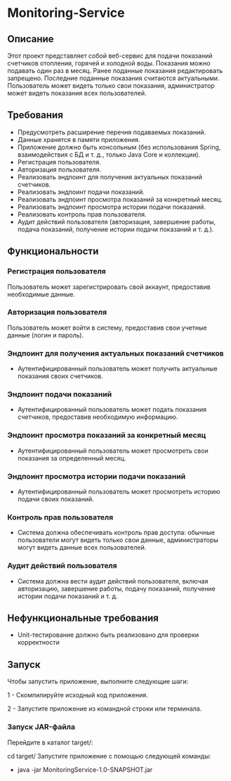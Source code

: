 # Monitoring-Service

## Описание
Этот проект представляет собой веб-сервис для подачи показаний счетчиков отопления, горячей и холодной воды. Показания можно подавать один раз в месяц. Ранее поданные показания редактировать запрещено. Последние поданные показания считаются актуальными. Пользователь может видеть только свои показания, администратор может видеть показания всех пользователей.

## Требования
- Предусмотреть расширение перечня подаваемых показаний.
- Данные хранятся в памяти приложения.
- Приложение должно быть консольным (без использования Spring, взаимодействия с БД и т. д., только Java Core и коллекции).
- Регистрация пользователя.
- Авторизация пользователя.
- Реализовать эндпоинт для получения актуальных показаний счетчиков.
- Реализовать эндпоинт подачи показаний.
- Реализовать эндпоинт просмотра показаний за конкретный месяц.
- Реализовать эндпоинт просмотра истории подачи показаний.
- Реализовать контроль прав пользователя.
- Аудит действий пользователя (авторизация, завершение работы, подача показаний, получение истории подачи показаний и т. д.).
## Функциональности

### Регистрация пользователя
Пользователь может зарегистрировать свой аккаунт, предоставив необходимые данные.

### Авторизация пользователя
Пользователь может войти в систему, предоставив свои учетные данные (логин и пароль).

### Эндпоинт для получения актуальных показаний счетчиков
- Аутентифицированный пользователь может получить актуальные показания своих счетчиков.

### Эндпоинт подачи показаний
- Аутентифицированный пользователь может подать показания счетчиков, предоставив необходимую информацию.

### Эндпоинт просмотра показаний за конкретный месяц
- Аутентифицированный пользователь может просмотреть свои показания за определенный месяц.

### Эндпоинт просмотра истории подачи показаний
- Аутентифицированный пользователь может просмотреть историю подачи своих показаний.

### Контроль прав пользователя
- Система должна обеспечивать контроль прав доступа: обычные пользователи могут видеть только свои данные, администраторы могут видеть данные всех пользователей.

### Аудит действий пользователя
- Система должна вести аудит действий пользователя, включая авторизацию, завершение работы, подачу показаний, получение истории подачи показаний и т. д.

## Нефункциональные требования
- Unit-тестирование должно быть реализовано для проверки корректности 


## Запуск
Чтобы запустить приложение, выполните следующие шаги:

1 - Скомпилируйте исходный код приложения.

2 - Запустите приложение из командной строки или терминала.
### Запуск JAR-файла

Перейдите в каталог target/:

cd target/
Запустите приложение с помощью следующей команды:

 - java -jar MonitoringService-1.0-SNAPSHOT.jar
